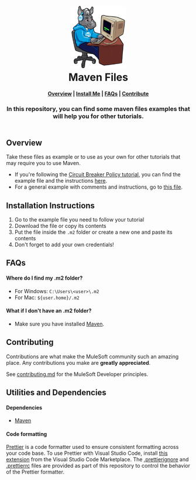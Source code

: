 <h1 align="center">
	<img
	width="150"
	src="/images/max-terminal.gif"></br>
	Maven Files<br>     
</h1>

<h4 align="center">
	<a href="#overview">Overview</a> |
	<a href="#installation-instructions">Install Me</a> |
	<a href="#faqs">FAQs</a> |
	<a href="#contributing">Contribute</a>
</h4>
	
<h3 align="center">
	In this repository, you can find some maven files examples that will help you for other tutorials.<br><br>
</h3>

## Overview

Take these files as example or to use as your own for other tutorials that may require you to use Maven.

- If you're following the [Circuit Breaker Policy tutorial](https://developer.mulesoft.com/tutorials-and-howtos/custom-api-policies-api-manager-circuit-breaker-policy/), you can find the example file and the instructions [here](/CircuitBreakerPolicy).
- For a general example with comments and instructions, go to [this file](/FullSettingsFile/settings.xml).

## Installation Instructions

1. Go to the example file you need to follow your tutorial
2. Download the file or copy its contents
3. Put the file inside the `.m2` folder or create a new one and paste its contents
4. Don't forget to add your own credentials!

## FAQs

#### Where do I find my .m2 folder?

- For Windows: `C:\Users\<user>\.m2`
- For Mac: `${user.home}/.m2`

#### What if I don't have an .m2 folder?

- Make sure you have installed [Maven](https://maven.apache.org/install.html).

## Contributing

Contributions are what make the MuleSoft community such an amazing place. Any contributions you make are **greatly appreciated**.
	
See [contributing.md](/contributing.md) for the MuleSoft Developer principles.

## Utilities and Dependencies

#### Dependencies

-   [Maven](https://maven.apache.org/install.html)

#### Code formatting

[Prettier](https://prettier.io/) is a code formatter used to ensure consistent formatting across your code base. To use Prettier with Visual Studio Code, install [this extension](https://marketplace.visualstudio.com/items?itemName=esbenp.prettier-vscode) from the Visual Studio Code Marketplace. The [.prettierignore](/.prettierignore) and [.prettierrc](/.prettierrc) files are provided as part of this repository to control the behavior of the Prettier formatter.
